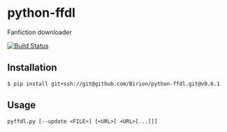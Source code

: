 # python-ffdl
Fanfiction downloader

[![Build Status](https://travis-ci.org/Birion/python-ffdl.svg?branch=v0.6.1)](https://travis-ci.org/Birion/python-ffdl)

## Installation

`$ pip install git+ssh://git@github.com/Birion/python-ffdl.git@v0.6.1`


## Usage

`pyffdl.py [--update <FILE>] [<URL>[ <URL>[...]]]`
